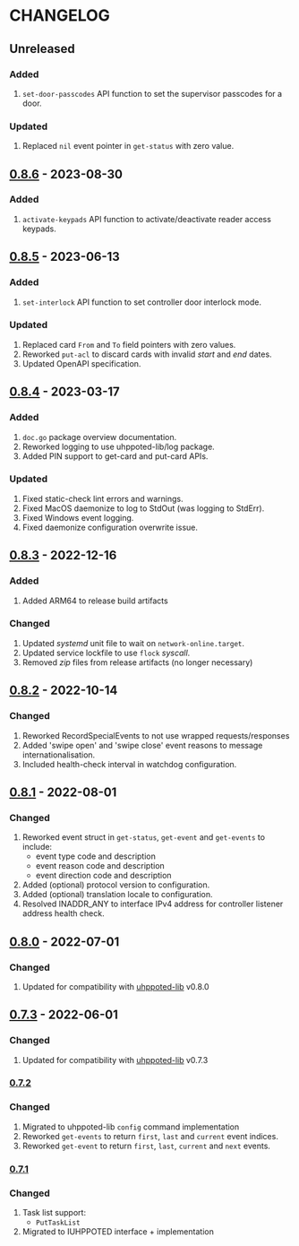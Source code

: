 # CHANGELOG

## Unreleased

### Added
1. `set-door-passcodes` API function to set the supervisor passcodes for a door.

### Updated
1. Replaced `nil` event pointer in `get-status` with zero value.


## [0.8.6](https://github.com/uhppoted/uhppoted-rest/releases/tag/v0.8.6) - 2023-08-30

### Added
1. `activate-keypads` API function to activate/deactivate reader access keypads.


## [0.8.5](https://github.com/uhppoted/uhppoted-rest/releases/tag/v0.8.5) - 2023-06-13

### Added
1. `set-interlock` API function to set controller door interlock mode.

### Updated
1. Replaced card `From` and `To` field pointers with zero values.
2. Reworked `put-acl` to discard cards with invalid _start_ and _end_ dates.
3. Updated OpenAPI specification.


## [0.8.4](https://github.com/uhppoted/uhppoted-rest/releases/tag/v0.8.4) - 2023-03-17

### Added
1. `doc.go` package overview documentation.
2. Reworked logging to use uhppoted-lib/log package.
3. Added PIN support to get-card and put-card APIs.

### Updated
1. Fixed static-check lint errors and warnings.
2. Fixed MacOS daemonize to log to StdOut (was logging to StdErr).
3. Fixed Windows event logging.
4. Fixed daemonize configuration overwrite issue.


## [0.8.3](https://github.com/uhppoted/uhppoted-rest/releases/tag/v0.8.3) - 2022-12-16

### Added
1. Added ARM64 to release build artifacts

### Changed
1. Updated _systemd_ unit file to wait on `network-online.target`.
2. Updated service lockfile to use `flock` _syscall_.
3. Removed _zip_ files from release artifacts (no longer necessary)


## [0.8.2](https://github.com/uhppoted/uhppoted-rest/releases/tag/v0.8.2) - 2022-10-14

### Changed
1. Reworked RecordSpecialEvents to not use wrapped requests/responses
2. Added 'swipe open' and 'swipe close' event reasons to message internationalisation.
3. Included health-check interval in watchdog configuration. 


## [0.8.1](https://github.com/uhppoted/uhppoted-rest/releases/tag/v0.8.1) - 2022-08-01

### Changed
1. Reworked event struct in `get-status`, `get-event` and `get-events` to include:
   - event type code and description
   - event reason code and description
   - event direction code and description
2. Added (optional) protocol version to configuration.
3. Added (optional) translation locale to configuration.
4. Resolved INADDR_ANY to interface IPv4 address for controller listener address health check.


## [0.8.0](https://github.com/uhppoted/uhppoted-rest/releases/tag/v0.8.0) - 2022-07-01

### Changed
1. Updated for compatibility with [uhppoted-lib](https://github.com/uhppoted/uhppoted-lib) v0.8.0

## [0.7.3](https://github.com/uhppoted/uhppoted-rest/releases/tag/v0.7.3) - 2022-06-01

### Changed
1. Updated for compatibility with [uhppoted-lib](https://github.com/uhppoted/uhppoted-lib) v0.7.3

### [0.7.2](https://github.com/uhppoted/uhppoted-rest/releases/tag/v0.7.2)

### Changed
1. Migrated to uhppoted-lib `config` command implementation
2. Reworked `get-events` to return `first`, `last` and `current` event indices.
3. Reworked `get-event` to return `first`, `last`, `current` and `next` events.

### [0.7.1](https://github.com/uhppoted/uhppoted-rest/releases/tag/v0.7.1)

### Changed
1. Task list support:
   -  `PutTaskList`
2. Migrated to IUHPPOTED interface + implementation

